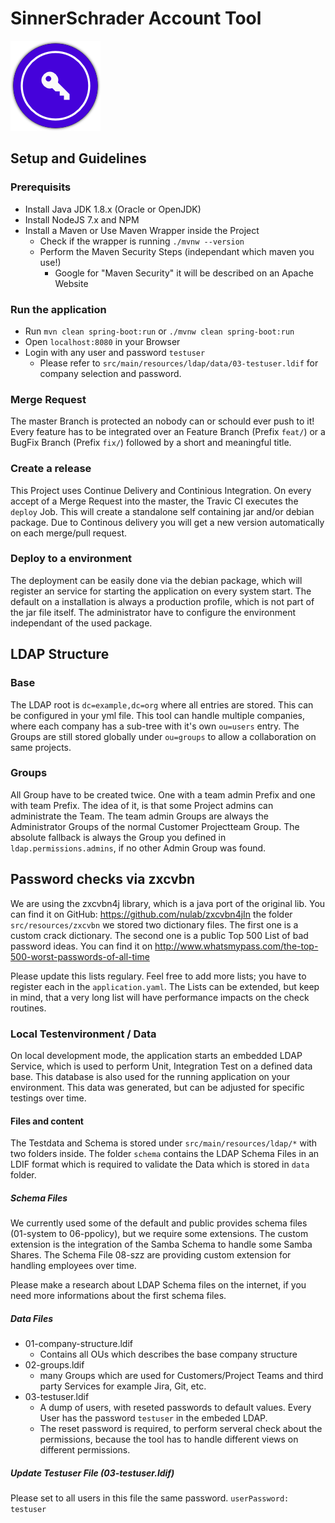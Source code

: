 # SinnerSchrader Account Tool

![Logo](/src/main/resources/public/static/favicons/mstile-144x144.png)

## Setup and Guidelines

### Prerequisits
* Install Java JDK 1.8.x (Oracle or OpenJDK)
* Install NodeJS 7.x and NPM
* Install a Maven or Use Maven Wrapper inside the Project
  * Check if the wrapper is running `./mvnw --version`
  * Perform the Maven Security Steps (independant which maven you use!) 
    * Google for "Maven Security" it will be described on an Apache Website

### Run the application 
* Run `mvn clean spring-boot:run` or `./mvnw clean spring-boot:run` 
* Open `localhost:8080` in your Browser
* Login with any user and password `testuser`
  * Please refer to `src/main/resources/ldap/data/03-testuser.ldif` for company selection and password.

### Merge Request
The master Branch is protected an nobody can or schould ever push to it! Every feature has to be integrated over an
Feature Branch (Prefix `feat/`) or a BugFix Branch (Prefix `fix/`) followed by a short and meaningful title.

### Create a release
This Project uses Continue Delivery and Continious Integration. On every accept of a Merge Request into the master,
the Travic CI executes the `deploy` Job. This will create a standalone self containing jar and/or debian package. 
Due to Continous delivery you will get a new version automatically on each merge/pull request.

### Deploy to a environment
The deployment can be easily done via the debian package, which will register an service for starting the
application on every system start. The default on a installation is always a production profile, which is not part
of the jar file itself. The administrator have to configure the environment independant of the used package.

## LDAP Structure

### Base
The LDAP root is `dc=example,dc=org` where all entries are stored. This can be configured in your yml file.
This tool can handle multiple companies, where each company has a sub-tree with it's own `ou=users` entry. 
The Groups are still stored globally under `ou=groups` to allow a collaboration on same projects.
 
### Groups
All Group have to be created twice. One with a team admin Prefix and one with team Prefix. The idea of it, is that some 
Project admins can administrate the Team. The team admin Groups are always the Administrator Groups of the normal Customer 
Projectteam Group. The absolute fallback is always the Group you defined in `ldap.permissions.admins`, 
if no other Admin Group was found.

## Password checks via zxcvbn
We are using the zxcvbn4j library, which is a java port of the original lib. You can find it on 
GitHub: https://github.com/nulab/zxcvbn4jIn 
the folder `src/resources/zxcvbn` we stored two dictionary files. The first one is a custom crack dictionary. 
The second one is a public Top 500 List of bad password ideas. 
You can find it on http://www.whatsmypass.com/the-top-500-worst-passwords-of-all-time

Please update this lists regulary. Feel free to add more lists; you have to register each in the `application.yaml`.
The Lists can be extended, but keep in mind, that a very long list will have performance impacts on the check routines.

### Local Testenvironment / Data
On local development mode, the application starts an embedded LDAP Service, which is used to perform Unit, Integration Test
on a defined data base. This database is also used for the running application on your environment. 
This data was generated, but can be adjusted for specific testings over time.

#### Files and content
The Testdata and Schema is stored under `src/main/resources/ldap/*` with two folders inside. The folder `schema` contains
the LDAP Schema Files in an LDIF format which is required to validate the Data which is stored in `data` folder.

##### Schema Files
We currently used some of the default and public provides schema files (01-system to 06-ppolicy), but we require some
extensions. The custom extension is the integration of the Samba Schema to handle some Samba Shares.
The Schema File 08-szz are providing custom extension for handling employees over time.

Please make a research about LDAP Schema files on the internet, if you need more informations about the first schema files.

##### Data Files
* 01-company-structure.ldif
  * Contains all OUs which describes the base company structure
* 02-groups.ldif
  * many Groups which are used for Customers/Project Teams and third party Services for example Jira, Git, etc.
* 03-testuser.ldif
  * A dump of users, with reseted passwords to default values. Every User has the password `testuser` in the embeded LDAP.
  * The reset password is required, to perform serveral check about the permissions, because the tool has to handle different views on different permissions.

##### Update Testuser File (03-testuser.ldif)
Please set to all users in this file the same password. `userPassword: testuser`
